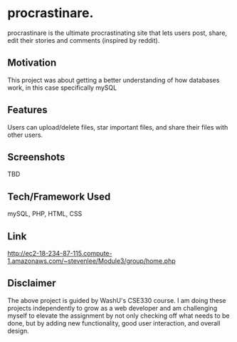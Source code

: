 # procrastinare.
procrastinare is the ultimate procrastinating site that lets users post, share, edit their stories and comments (inspired by reddit).

## Motivation
This project was about getting a better understanding of how databases work, in this case specifically mySQL

## Features
Users can upload/delete files, star important files, and share their files with other users. 

## Screenshots
TBD

## Tech/Framework Used
mySQL, PHP, HTML, CSS

## Link
http://ec2-18-234-87-115.compute-1.amazonaws.com/~stevenlee/Module3/group/home.php

## Disclaimer
The above project is guided by WashU's CSE330 course. I am doing these projects independently to grow as a web developer and am challenging myself to elevate the assignment by not only checking off what needs to be done, but by adding new functionality, good user interaction, and overall design.
